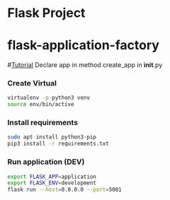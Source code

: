 # Flask Project

# flask-application-factory
#[Tutorial](https://hackersandslackers.com/flask-application-factory/)
Declare app in method create_app in __init__.py


### Create Virtual
```sh
virtualenv -p python3 venv
source env/bin/active
```

### Install requirements
```sh
sudo apt install python3-pip
pip3 install -r requirements.txt 
```

### Run application (DEV)
```sh
export FLASK_APP=application
export FLASK_ENV=development
flask run --host=0.0.0.0 --port=5001
```

